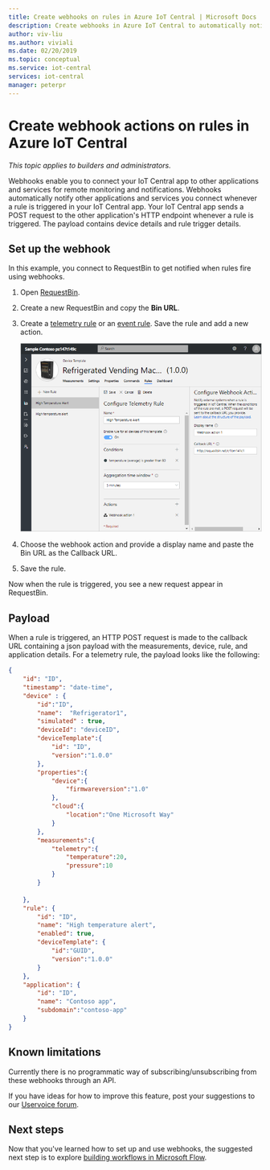 ```yaml
---
title: Create webhooks on rules in Azure IoT Central | Microsoft Docs
description: Create webhooks in Azure IoT Central to automatically notify other applications when rules fire.
author: viv-liu
ms.author: viviali
ms.date: 02/20/2019
ms.topic: conceptual
ms.service: iot-central
services: iot-central
manager: peterpr
---
```


# Create webhook actions on rules in Azure IoT Central

*This topic applies to builders and administrators.*

Webhooks enable you to connect your IoT Central app to other applications and services for remote monitoring and notifications. Webhooks automatically notify other applications and services you connect whenever a rule is triggered in your IoT Central app. Your IoT Central app sends a POST request to the other application's HTTP endpoint whenever a rule is triggered. The payload contains device details and rule trigger details.

## Set up the webhook

In this example, you connect to RequestBin to get notified when rules fire using webhooks.

1. Open [RequestBin](https://requestbin.net/).

1. Create a new RequestBin and copy the **Bin URL**.

1. Create a [telemetry rule](howto-create-telemetry-rules.md) or an [event rule](howto-create-event-rules.md). Save the rule and add a new action.

    ![Webhook creation screen](media/howto-create-webhooks/webhookcreate.png)

1. Choose the webhook action and provide a display name and paste the Bin URL as the Callback URL.

1. Save the rule.

Now when the rule is triggered, you see a new request appear in RequestBin.

## Payload

When a rule is triggered, an HTTP POST request is made to the callback URL containing a json payload with the measurements, device, rule, and application details. For a telemetry rule, the payload looks like the following:

```json
{
    "id": "ID",
    "timestamp": "date-time",
    "device" : {
        "id":"ID",
        "name":  "Refrigerator1",
        "simulated" : true,
        "deviceId": "deviceID",
        "deviceTemplate":{
            "id": "ID",
            "version":"1.0.0"
        },
        "properties":{
            "device":{
                "firmwareversion":"1.0"
            },
            "cloud":{
                "location":"One Microsoft Way"
            }
        },
        "measurements":{
            "telemetry":{
                "temperature":20,
                "pressure":10
            }
        }

    },
    "rule": {
        "id": "ID",
        "name": "High temperature alert",
        "enabled": true,
        "deviceTemplate": {
            "id":"GUID",
            "version":"1.0.0"
        }
    },
    "application": {
        "id": "ID",
        "name": "Contoso app",
        "subdomain":"contoso-app"
    }
}
```

## Known limitations

Currently there is no programmatic way of subscribing/unsubscribing from these webhooks through an API.

If you have ideas for how to improve this feature, post your suggestions to our [Uservoice forum](https://feedback.azure.com/forums/911455-azure-iot-central).

## Next steps

Now that you've learned how to set up and use webhooks, the suggested next step is to explore [building workflows in Microsoft Flow](howto-add-microsoft-flow.md).
